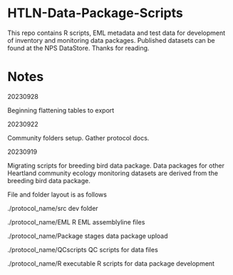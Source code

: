 # HTLN-Data-Package-Scripts

This repo contains R scripts, EML metadata and test data for 
development of inventory and monitoring data packages. Published
datasets can be found at the NPS DataStore. Thanks for reading.


# Notes

20230928

Beginning flattening tables to export

20230922

Community folders setup. Gather protocol docs. 

20230919

Migrating scripts for breeding bird data package. Data packages for other
Heartland community ecology monitoring datasets are derived from the breeding
bird data package. 

File and folder layout is as follows

./protocol_name/src     dev folder

./protocol_name/EML     R EML assemblyline files

./protocol_name/Package   stages data package upload

./protocol_name/QCscripts  QC scripts for data files

./protocol_name/R          executable R scripts for data package development
